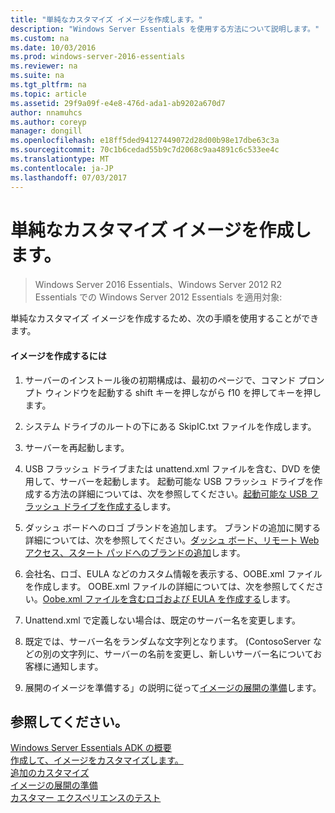 ```yaml
---
title: "単純なカスタマイズ イメージを作成します。"
description: "Windows Server Essentials を使用する方法について説明します。"
ms.custom: na
ms.date: 10/03/2016
ms.prod: windows-server-2016-essentials
ms.reviewer: na
ms.suite: na
ms.tgt_pltfrm: na
ms.topic: article
ms.assetid: 29f9a09f-e4e8-476d-ada1-ab9202a670d7
author: nnamuhcs
ms.author: coreyp
manager: dongill
ms.openlocfilehash: e18ff5ded94127449072d28d00b98e17dbe63c3a
ms.sourcegitcommit: 70c1b6cedad55b9c7d2068c9aa4891c6c533ee4c
ms.translationtype: MT
ms.contentlocale: ja-JP
ms.lasthandoff: 07/03/2017
---
```

# <a name="create-a-simple-customized-image"></a>単純なカスタマイズ イメージを作成します。

>Windows Server 2016 Essentials、Windows Server 2012 R2 Essentials での Windows Server 2012 Essentials を適用対象:

単純なカスタマイズ イメージを作成するため、次の手順を使用することができます。  
  
#### <a name="to-create-the-image"></a>イメージを作成するには  
  
1.  サーバーのインストール後の初期構成は、最初のページで、コマンド プロンプト ウィンドウを起動する shift キーを押しながら f10 を押してキーを押します。  
  
2.  システム ドライブのルートの下にある SkipIC.txt ファイルを作成します。  
  
3.  サーバーを再起動します。  
  
4.  USB フラッシュ ドライブまたは unattend.xml ファイルを含む、DVD を使用して、サーバーを起動します。 起動可能な USB フラッシュ ドライブを作成する方法の詳細については、次を参照してください。[起動可能な USB フラッシュ ドライブを作成する](Create-a-Bootable-USB-Flash-Drive.md)します。  
  
5.  ダッシュ ボードへのロゴ ブランドを追加します。 ブランドの追加に関する詳細については、次を参照してください。[ダッシュ ボード、リモート Web アクセス、スタート パッドへのブランドの追加](Add-Branding-to-the-Dashboard--Remote-Web-Access--and-Launchpad.md)します。  
  
6.  会社名、ロゴ、EULA などのカスタム情報を表示する、OOBE.xml ファイルを作成します。 OOBE.xml ファイルの詳細については、次を参照してください。[Oobe.xml ファイルを含むロゴおよび EULA を作成する](Create-the-Oobe.xml-File-Including-Logo-and-EULA.md)します。  
  
7.  Unattend.xml で定義しない場合は、既定のサーバー名を変更します。  
  
8.  既定では、サーバー名をランダムな文字列となります。 (ContosoServer などの別の文字列に、サーバーの名前を変更し、新しいサーバー名についてお客様に通知します。  
  
9. 展開のイメージを準備する」の説明に従って[イメージの展開の準備](Preparing-the-Image-for-Deployment.md)します。  
  
## <a name="see-also"></a>参照してください。  
 [Windows Server Essentials ADK の概要](Getting-Started-with-the-Windows-Server-Essentials-ADK.md)   
 [作成して、イメージをカスタマイズします。](Creating-and-Customizing-the-Image.md)   
 [追加のカスタマイズ](Additional-Customizations.md)   
 [イメージの展開の準備](Preparing-the-Image-for-Deployment.md)   
 [カスタマー エクスペリエンスのテスト](Testing-the-Customer-Experience.md)